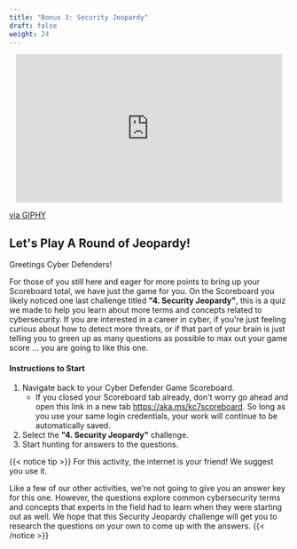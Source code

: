 ```yaml
---
title: "Bonus 3: Security Jeopardy"
draft: false
weight: 24
---
```

<p style="text-align: center;"><iframe src="https://giphy.com/embed/1vZaAcldbX8Xh6lMlV" width="480" height="267" frameBorder="0" class="giphy-embed" allowFullScreen></iframe><p><a href="https://giphy.com/gifs/jeopardy-the-jeopardy-you-know-1vZaAcldbX8Xh6lMlV">via GIPHY</a></p>

## Let's Play A Round of Jeopardy!

Greetings Cyber Defenders!

For those of you still here and eager for more points to bring up your Scoreboard total, we have just the game for you. On the Scoreboard you likely noticed one last challenge titled **"4. Security Jeopardy"**, this is a quiz we made to help you learn about more terms and concepts related to cybersecurity. If you are interested in a career in cyber, if you're just feeling curious about how to detect more threats, or if that part of your brain is just telling you to green up as many questions as possible to max out your game score ... you are going to like this one.

#### Instructions to Start

1.  Navigate back to your Cyber Defender Game Scoreboard.     
     -  If you closed your Scoreboard tab already, don't worry go ahead and open this link in a new tab https://aka.ms/kc7scoreboard. So long as you use your same login credentials, your work will continue to be automatically saved. 
2.  Select the **"4. Security Jeopardy"** challenge.
3.  Start hunting for answers to the questions.

{{< notice tip >}}
For this activity, the internet is your friend! We suggest you use it.  

Like a few of our other activities, we're not going to give you an answer key for this one. However, the questions explore common cybersecurity terms and concepts that experts in the field had to learn when they were starting out as well. We hope that this Security Jeopardy challenge will get you to research the questions on your own to come up with the answers.
{{< /notice >}}